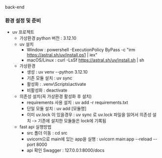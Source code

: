 back-end

### 환경 설정 및 준비
- uv 프로젝트
    - 가상환경 python 버전 : 3.12.10
    - uv 설치
        - Window : powershell -ExecutionPolicy ByPass -c "irm https://astral.sh/uv/install.ps1 | iex"
        - macOS/Linux : curl -LsSf https://astral.sh/uv/install.sh | sh
    - 가상환경 
        - 생성 : uv venv --python 3.12.10
        - 기존 모듈 설치 : uv sync
        - 활성화 : .venv\Scripts\activate
        - 비활성화 : deactivate
    - 의존성 설치(꼭 가상환경 활성화 후 설치)
        - requirements 사용 설치 : uv add -r requirements.txt
        - 단일 모듈 설치 : uv add [모듈명]
        - 이미 uv.lock 이 있을경우 : uv sync 로 uv.lock 파일을 읽어서 의존성 설치 -> 기존에 설치한 모듈들은 lock에 기록됨
    - fast api 실행방법
        - src 폴더 이동 : cd src 
        - uvicorn으로 main에 있는 app을 실행 : uvicorn main:app --reload --port 8000
        - api 확인 Swagger : 127.0.0.1:8000/docs